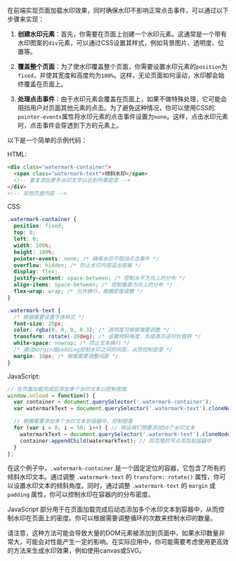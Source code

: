 在前端实现页面加载水印效果，同时确保水印不影响正常点击事件，可以通过以下步骤来实现：

1. **创建水印元素**：首先，你需要在页面上创建一个水印元素。这通常是一个带有水印图案的`div`元素，可以通过CSS设置其样式，例如背景图片、透明度、位置等。

2. **覆盖整个页面**：为了使水印覆盖整个页面，你需要设置水印元素的`position`为`fixed`，并使其宽度和高度均为`100%`。这样，无论页面如何滚动，水印都会始终覆盖在页面上。

3. **处理点击事件**：由于水印元素会覆盖在页面上，如果不做特殊处理，它可能会阻挡用户对页面其他元素的点击。为了避免这种情况，你可以使用CSS的`pointer-events`属性将水印元素的点击事件设置为`none`。这样，点击水印元素时，点击事件会穿透到下方的元素上。

以下是一个简单的示例代码：


HTML:
```html
<div class="watermark-container">
  <span class="watermark-text">倾斜水印</span>
  <!-- 重复添加更多水印文字以达到所需密度 -->
</div>
<!-- 其他页面内容 -->
```

CSS:
```css
.watermark-container {
  position: fixed;
  top: 0;
  left: 0;
  width: 100%;
  height: 100%;
  pointer-events: none; /* 确保水印不阻挡点击事件 */
  overflow: hidden; /* 防止水印内容溢出容器 */
  display: flex;
  justify-content: space-between; /* 控制水平方向上的分布 */
  align-items: space-between; /* 控制垂直方向上的分布 */
  flex-wrap: wrap; /* 允许换行，根据密度调整 */
}

.watermark-text {
  /* 根据需要设置字体样式 */
  font-size: 20px;
  color: rgba(0, 0, 0, 0.3); /* 透明度可根据需要调整 */
  transform: rotate(-20deg); /* 设置倾斜角度，负值表示逆时针旋转 */
  white-space: nowrap; /* 防止文本换行 */
  /* 通过margin或padding控制水印之间的间距，从而控制密度 */
  margin: 10px; /* 根据需要调整间距 */
}
```

JavaScript:
```javascript
// 在页面加载完成后添加多个水印文本以控制密度
window.onload = function() {
  var container = document.querySelector('.watermark-container');
  var watermarkText = document.querySelector('.watermark-text').cloneNode(true); // 克隆一个水印文本节点

  // 根据需要添加多个水印文本到容器中，控制密度
  for (var i = 0; i < 50; i++) { // 假设我们想要添加50个水印文本
    watermarkText = document.querySelector('.watermark-text').cloneNode(true); // 每次循环都重新克隆一个节点
    container.appendChild(watermarkText); // 将克隆的节点添加到容器中
  }
};
```

在这个例子中，`.watermark-container` 是一个固定定位的容器，它包含了所有的倾斜水印文本。通过调整 `.watermark-text` 的 `transform: rotate()` 属性，你可以设置水印文本的倾斜角度。同时，通过调整 `.watermark-text` 的 `margin` 或 `padding` 属性，你可以控制水印在容器内的分布密度。

JavaScript 部分用于在页面加载完成后动态添加多个水印文本到容器中，从而控制水印在页面上的密度。你可以根据需要调整循环的次数来控制水印的数量。

请注意，这种方法可能会导致大量的DOM元素被添加到页面中，如果水印数量非常大，可能会对性能产生一定的影响。在实际应用中，你可能需要考虑使用更高效的方法来生成水印效果，例如使用canvas或SVG。